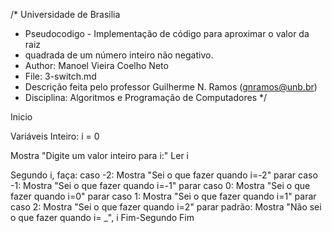 /*	Universidade de Brasilia
 *	Pseudocodigo -  Implementação de código para aproximar o valor da raiz
 *  quadrada de um número inteiro não negativo. 
 *	Author: Manoel Vieira Coelho Neto
 * 	File: 3-switch.md
 * 	Descrição feita pelo professor Guilherme N. Ramos (gnramos@unb.br)
 *	Disciplina: Algoritmos e Programação de Computadores */

Inicio

Variáveis
Inteiro: i = 0

Mostra "Digite um valor inteiro para i:"
Ler i

Segundo i, faça:
	caso -2:
		Mostra "Sei o que fazer quando i=-2"
		parar
	caso -1:
		Mostra "Sei o que fazer quando i=-1"
		parar
	caso 0:
		Mostra "Sei o que fazer quando i=0"
		parar
	caso 1:
		Mostra "Sei o que fazer quando i=1"
		parar
	caso 2:
		Mostra "Sei o que fazer quando i=2"
		parar
	padrão:
		Mostra "Não sei o que fazer quando i= _", i
Fim-Segundo
Fim